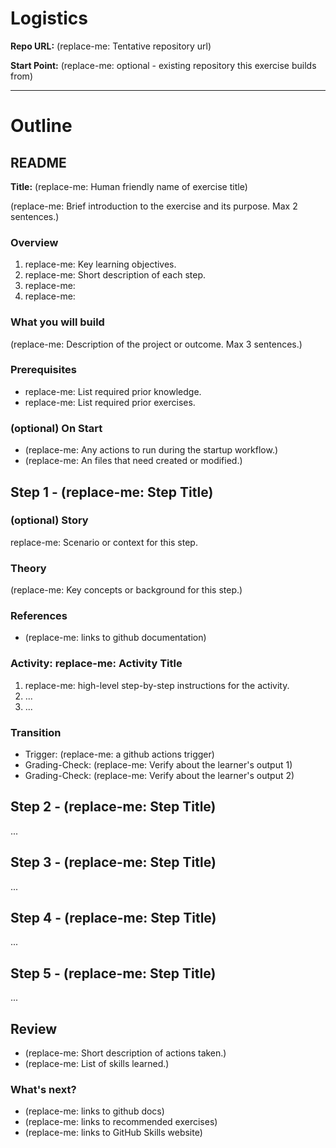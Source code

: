 # Logistics

<!--
This file is not meant to be stored in the final exercise repository.
It is meant to help design a well-structured exercise.
-->

<!-- Important Context, critical dates, related releases, other special notes, etc. -->

**Repo URL:** (replace-me: Tentative repository url)

**Start Point:** (replace-me: optional - existing repository this exercise builds from)

---

# Outline

## README

**Title:** (replace-me: Human friendly name of exercise title)

(replace-me: Brief introduction to the exercise and its purpose. Max 2 sentences.)

### Overview

1. replace-me: Key learning objectives.
2. replace-me: Short description of each step.
3. replace-me:
4. replace-me:

### What you will build

(replace-me: Description of the project or outcome. Max 3 sentences.)

### Prerequisites

- replace-me: List required prior knowledge.
- replace-me: List required prior exercises.

### (optional) On Start

- (replace-me: Any actions to run during the startup workflow.)
- (replace-me: An files that need created or modified.)

## Step 1 - (replace-me: Step Title)

### (optional) Story

replace-me: Scenario or context for this step.

### Theory

(replace-me: Key concepts or background for this step.)

### References

- (replace-me: links to github documentation)

### Activity: replace-me: Activity Title

1. replace-me: high-level step-by-step instructions for the activity.
2. ...
3. ...

### Transition

- Trigger: (replace-me: a github actions trigger)
- Grading-Check: (replace-me: Verify about the learner's output 1)
- Grading-Check: (replace-me: Verify about the learner's output 2)

## Step 2 - (replace-me: Step Title)

...

## Step 3 - (replace-me: Step Title)

...

## Step 4 - (replace-me: Step Title)

...

## Step 5 - (replace-me: Step Title)

...

## Review

- (replace-me: Short description of actions taken.)
- (replace-me: List of skills learned.)

### What's next?

- (replace-me: links to github docs)
- (replace-me: links to recommended exercises)
- (replace-me: links to GitHub Skills website)
